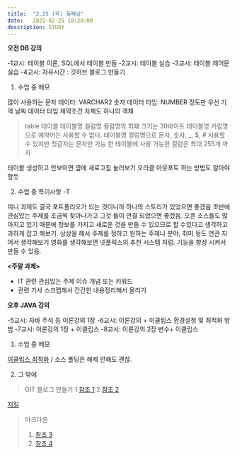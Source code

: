 ```yaml
---
title:  "2.25 (목) 둘째날"
date:   2021-02-25 10:20:00
description: STUDY
---
```


**오전 DB 강의**

-1교시: 테이블 이론, SQL에서 테이블 만들
-2교시: 테이블 실습
-3교시: 테이블 제어문 실습
-4교시: 자유시간 : 깃허브 블로그 만들기






1. 수업 중 메모

많이 사용하는 문자 데이터: VARCHAR2
숫자 데이터 타입: NUMBER 정도만 우선 기억
날짜 데이터 타입
제약조건 자체도 하나의 객체


> table 테이블
테이블명 컬럼명 컬럼명의 최떄 크기는 30바이트 
테이블명 커럼명으로 예약어는 사용할 수 없다.
테이블명 컬럼명으로 문자, 숫자, _, $, # 사용할 수 있지만 첫글자는 문자만 가능
한 테이블에 사용 가능한 컬럼은 최대 255개 까지

테이블 생성하고 안보이면 옆에 새로고침 눌러보기
오라클 아웃포트 하는 방법도 알아야 할듯






2. 수업 중 특이사항 -T

미니 과제도 결국 포트폴리오가 되는 것이니까 하나의 스토리가 있었으면 좋겠음
초반에 관심있는 주제를 조금씩 찾아나가고 그것 들이 연결 되었으면 좋겠음. 
오픈 소스들도 많아지고 있기 때문에 정보를 가지고 새로운 것을 만들 수 있으므로 할 수있다고 생각하고 과하게 잡고 해보기.
상상을 해서 주제를 정하고 원하는 주제나 분야, 취미 등도 연관 지어서 생각해보기 영화를 생각해보면 넷플릭스의 추천 시스템 처럼. 기능을 향상 시켜서 만들 수 있음. 





**<주말 과제>**

* IT 관련 관심있는 주제 이슈 개념 또는 키워드
* 관련 기사 스크랩해서 간간한 내용정리해서 올리기







**오후 JAVA 강의**

-5교시: 자바 주석 등 이론강의 1장
-6교시: 이론강의 + 이클립스 환경설정 및 최적화 방법
-7교시: 이론강의 1장 + 이클립스
-8교시: 이론강의 2장 변수+ 이클립스





1. 수업 중 메모

[이클립스 최적화](https://ssd0908.tistory.com/entry/%EC%9D%B4%ED%81%B4%EB%A6%BD%EC%8A%A4eclipse-%EC%84%B1%EB%8A%A5%EA%B0%9C%EC%84%A0-%EB%B0%8F-Validation-%EC%B5%9C%EC%A0%81%ED%99%94-%EC%84%A4%EC%A0%95)  / 소스 폴딩은 해제 안해도 괜찮.



2. 그 밖에

> GIT 블로그 만들기 
> 1.[참조 1](https://zoomkoding.github.io/gitblog/2019/08/18/git-blog-2.html)
> 2.[참조 2](https://devinlife.com/howto%20github%20pages/first-post/)



[지킬](https://vjinn.github.io/jekyll-basic/)



> 마크다운
> 1. [참조 3]( https://gist.github.com/ihoneymon/652be052a0727ad59601)
> 2. [참조 4](https://velog.io/@shg4821/%EA%B9%83%ED%97%88%EB%B8%8C-%EB%B8%94%EB%A1%9C%EA%B7%B8-%EB%A7%8C%EB%93%A4%EA%B8%B0-3-%EA%B8%80%EC%93%B0%EA%B8%B0)
